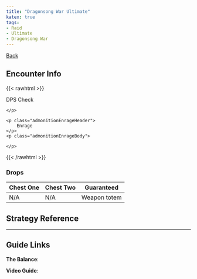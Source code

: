 ```yaml
---
title: "Dragonsong War Ultimate"
katex: true
tags:
- Raid
- Ultimate
- Dragonsong War
---
```

[Back](notes/Ultimate.md)
## Encounter Info
{{< rawhtml >}}
<div style="width: fit-content;min-width: 30%;margin: 1em 0">
	<p class="admonitionDamageHeader">
		DPS Check
	</p>
	<p class="admonitionDamageBody">
		
	</p>

	<p class="admonitionEnrageHeader">
		Enrage
	</p>
	<p class="admonitionEnrageBody">

	</p>
</div>
{{< /rawhtml >}}

### Drops
**Chest One** | **Chest Two** | **Guaranteed**
------------ | ------------ | ------------
N/A | N/A | Weapon totem

## Strategy Reference

---

## Guide Links
**The Balance**: 

**Video Guide**: 
